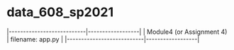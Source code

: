 # data_608_sp2021
|---------------------------|------------------|
| Module4 (or Assignment 4) | filename: app.py |
|---------------------------|------------------|
